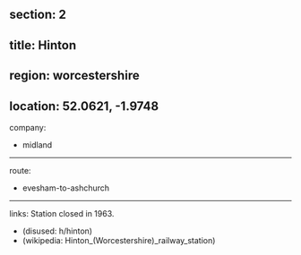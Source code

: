 section: 2
----
title: Hinton
----
region: worcestershire
----
location: 52.0621, -1.9748
----
company:
- midland
----
route:
- evesham-to-ashchurch
----
links:
Station closed in 1963.
- (disused: h/hinton)
- (wikipedia: Hinton_&#x28;Worcestershire&#x29;_railway_station)

